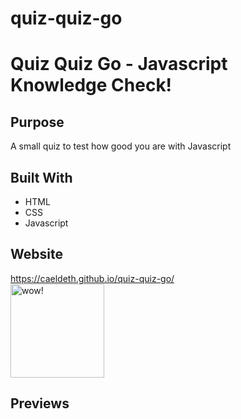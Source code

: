 # quiz-quiz-go
# Quiz Quiz Go - Javascript Knowledge Check!
<!--- 
Add badges after complete
![GitHub top language](https://img.shields.io/github/languages/top/caeldeth/fast-pass)
![GitHub language count](https://img.shields.io/github/languages/count/caeldeth/fast-pass) 
-->

## Purpose
A small quiz to test how good you are with Javascript 

## Built With
* HTML
* CSS
* Javascript 

## Website
https://caeldeth.github.io/quiz-quiz-go/  
<img src="assets/images/wow-owen.gif" alt="wow!" width=150/>

## Previews
<!--
add image previews after complete
<img src="assets/images/fast-pass-true-mode.JPG" alt="dark mode" width=500/>
<img src="assets/images/fast-pass-eye-bleach-mode.JPG" alt="dark mode" width=500/>
-->


